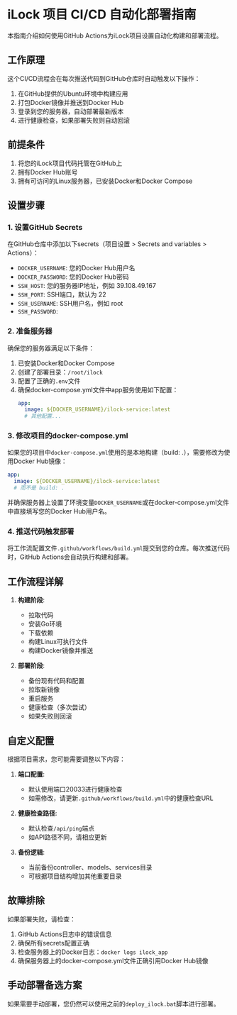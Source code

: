 # iLock 项目 CI/CD 自动化部署指南

本指南介绍如何使用GitHub Actions为iLock项目设置自动化构建和部署流程。

## 工作原理

这个CI/CD流程会在每次推送代码到GitHub仓库时自动触发以下操作：

1. 在GitHub提供的Ubuntu环境中构建应用
2. 打包Docker镜像并推送到Docker Hub
3. 登录到您的服务器，自动部署最新版本
4. 进行健康检查，如果部署失败则自动回滚

## 前提条件

1. 将您的iLock项目代码托管在GitHub上
2. 拥有Docker Hub账号
3. 拥有可访问的Linux服务器，已安装Docker和Docker Compose

## 设置步骤

### 1. 设置GitHub Secrets

在GitHub仓库中添加以下secrets（项目设置 > Secrets and variables > Actions）：

- `DOCKER_USERNAME`: 您的Docker Hub用户名
- `DOCKER_PASSWORD`: 您的Docker Hub密码
- `SSH_HOST`: 您的服务器IP地址，例如 39.108.49.167
- `SSH_PORT`: SSH端口，默认为 22
- `SSH_USERNAME`: SSH用户名，例如 root
- `SSH_PASSWORD`:  

### 2. 准备服务器

确保您的服务器满足以下条件：

1. 已安装Docker和Docker Compose
2. 创建了部署目录：`/root/ilock`
3. 配置了正确的`.env`文件
4. 确保docker-compose.yml文件中app服务使用如下配置：
   ```yaml
   app:
     image: ${DOCKER_USERNAME}/ilock-service:latest
     # 其他配置...
   ```

### 3. 修改项目的docker-compose.yml

如果您的项目中`docker-compose.yml`使用的是本地构建（build: .），需要修改为使用Docker Hub镜像：

```yaml
app:
  image: ${DOCKER_USERNAME}/ilock-service:latest
  # 而不是 build: .
```

并确保服务器上设置了环境变量`DOCKER_USERNAME`或在docker-compose.yml文件中直接填写您的Docker Hub用户名。

### 4. 推送代码触发部署

将工作流配置文件`.github/workflows/build.yml`提交到您的仓库。每次推送代码时，GitHub Actions会自动执行构建和部署。

## 工作流程详解

1. **构建阶段**:
   - 拉取代码
   - 安装Go环境
   - 下载依赖
   - 构建Linux可执行文件
   - 构建Docker镜像并推送

2. **部署阶段**:
   - 备份现有代码和配置
   - 拉取新镜像
   - 重启服务
   - 健康检查（多次尝试）
   - 如果失败则回滚

## 自定义配置

根据项目需求，您可能需要调整以下内容：

1. **端口配置**: 
   - 默认使用端口20033进行健康检查
   - 如需修改，请更新`.github/workflows/build.yml`中的健康检查URL

2. **健康检查路径**:
   - 默认检查`/api/ping`端点
   - 如API路径不同，请相应更新

3. **备份逻辑**:
   - 当前备份controller、models、services目录
   - 可根据项目结构增加其他重要目录

## 故障排除

如果部署失败，请检查：

1. GitHub Actions日志中的错误信息
2. 确保所有secrets配置正确
3. 检查服务器上的Docker日志：`docker logs ilock_app`
4. 确保服务器上的docker-compose.yml文件正确引用Docker Hub镜像

## 手动部署备选方案

如果需要手动部署，您仍然可以使用之前的`deploy_ilock.bat`脚本进行部署。 